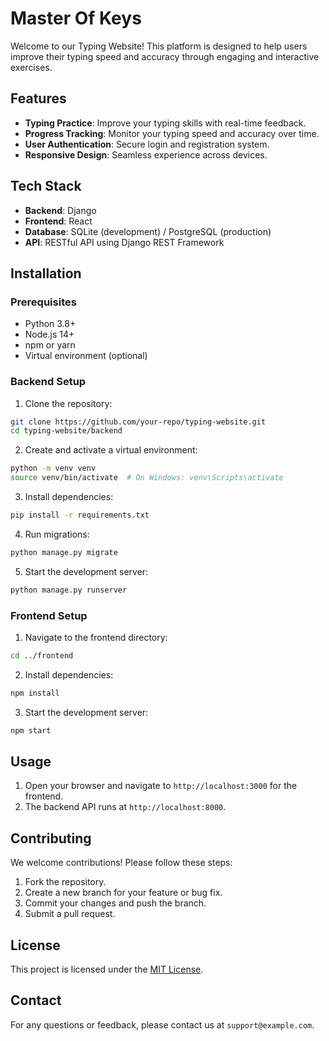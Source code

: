 # Master Of Keys

Welcome to our Typing Website! This platform is designed to help users improve their typing speed and accuracy through engaging and interactive exercises.

## Features

- **Typing Practice**: Improve your typing skills with real-time feedback.
- **Progress Tracking**: Monitor your typing speed and accuracy over time.
- **User Authentication**: Secure login and registration system.
- **Responsive Design**: Seamless experience across devices.

## Tech Stack

- **Backend**: Django
- **Frontend**: React
- **Database**: SQLite (development) / PostgreSQL (production)
- **API**: RESTful API using Django REST Framework

## Installation

### Prerequisites

- Python 3.8+
- Node.js 14+
- npm or yarn
- Virtual environment (optional)

### Backend Setup

1. Clone the repository:

```bash
git clone https://github.com/your-repo/typing-website.git
cd typing-website/backend
```

2. Create and activate a virtual environment:

```bash
python -m venv venv
source venv/bin/activate  # On Windows: venv\Scripts\activate
```

3. Install dependencies:

```bash
pip install -r requirements.txt
```

4. Run migrations:

```bash
python manage.py migrate
```

5. Start the development server:

```bash
python manage.py runserver
```

### Frontend Setup

1. Navigate to the frontend directory:

```bash
cd ../frontend
```

2. Install dependencies:

```bash
npm install
```

3. Start the development server:

```bash
npm start
```

## Usage

1. Open your browser and navigate to `http://localhost:3000` for the frontend.
2. The backend API runs at `http://localhost:8000`.

## Contributing

We welcome contributions! Please follow these steps:

1. Fork the repository.
2. Create a new branch for your feature or bug fix.
3. Commit your changes and push the branch.
4. Submit a pull request.

## License

This project is licensed under the [MIT License](LICENSE).

## Contact

For any questions or feedback, please contact us at `support@example.com`.
